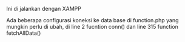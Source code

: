 Ini di jalankan dengan XAMPP

Ada beberapa configurasi koneksi ke data base di function.php yang mungkin perlu di ubah, di line 2 fucntion conn() dan line  315 function fetchAllData()
